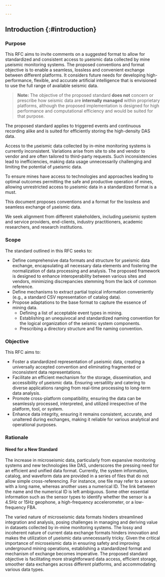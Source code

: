 ```yaml
---

---
```


## Introduction {:#introduction}

### Purpose

This RFC aims to invite comments on a suggested format to allow for standardized and consistent access to μseismic data collected by mine μseismic monitoring systems. The proposed conventions and format objective is to enable a seamless, lossless and convenient exchange between different platforms. It considers future needs for developing high-performance, flexible, and accurate artificial intelligence that is envisioned to use the full range of available seismic data.

> **Note:** The objective of the proposed standard **does not** concern or prescribe how seismic data are **internally managed** within proprietary platforms, although the proposed implementation is designed for high performance and computational efficiency and would be suited for that purpose.

The proposed standard applies to triggered events and continuous recording alike and is suited for efficiently storing the high-density DAS data.

Access to the μseismic data collected by in-mine monitoring systems is currently inconsistent. Variations arise from site to site and vendor to vendor and are often tailored to third-party requests. Such inconsistencies lead to inefficiencies, making data usage unnecessarily challenging and limiting the potential of μseismic data.

To ensure mines have access to technologies and approaches leading to optimal outcomes permitting the safe and productive operation of mines, allowing unrestricted access to μseismic data in a standardized format is a must.

This document proposes conventions and a format for the lossless and seamless exchange of μseismic data.

We seek alignment from different stakeholders, including μseismic system and service providers, end-clients, industry practitioners, academic researchers, and research institutions.

### Scope

The standard outlined in this RFC seeks to:

- Define comprehensive data formats and structure for μseismic data exchange, encapsulating all necessary data elements and fostering the normalization of data processing and analysis. The proposed framework is designed to enhance interoperability between various sites and vendors, minimizing discrepancies stemming from the lack of common reference.
- Define mechanisms to extract partial topical information conveniently (e.g., a standard CSV representation of catalog data).
- Propose adaptations to the base format to capture the essence of mining data.
  - Defining a list of acceptable event types in mining.
  - Establishing an unequivocal and standardized naming convention for the logical organization of the seismic system components.
  - Prescribing a directory structure and file naming convention.

### Objective

This RFC aims to:

- Foster a standardized representation of μseismic data, creating a universally accepted convention and eliminating fragmented or inconsistent data representations.
- Facilitate an efficient mechanism for the storage, dissemination, and accessibility of μseismic data. Ensuring versatility and catering to diverse applications ranging from real-time processing to long-term data analysis.
- Promote cross-platform compatibility, ensuring the data can be seamlessly processed, interpreted, and utilized irrespective of the platform, tool, or system.
- Enhance data integrity, ensuring it remains consistent, accurate, and unaltered during exchanges, making it reliable for various analytical and operational purposes.

### Rationale

#### Need for a New Standard

The increase in microseismic data, particularly from expansive monitoring systems and new technologies like DAS, underscores the pressing need for an efficient and unified data format. Currently, the system information, catalog, and waveform data are provided in a series of files that do not allow simple cross-referencing. For instance, one file may refer to a sensor with a long name, whereas another uses a numerical ID. The link between the name and the numerical ID is left ambiguous. Some other essential information such as the sensor types to identify whether the sensor is a 4.5Hz or 15Hz geophone, a high-frequency accelerometer, or a low-frequency FBA.

The varied nature of microseismic data formats hinders streamlined integration and analysis, posing challenges in managing and deriving value in datasets collected by in-mine monitoring systems. The lossy and incoherent nature of current data exchange formats hinders innovation and makes the utilization of μseismic data unnecessarily tricky. Given the critical importance of microseismic data in ensuring safety and improving underground mining operations, establishing a standardized format and mechanism of exchange becomes imperative. The proposed standard objective is facilitating more straightforward data access, efficient storage, smoother data exchanges across different platforms, and accommodating various data types.
<!--stackedit_data:
eyJoaXN0b3J5IjpbMTM5ODQ1MDg2OV19
-->